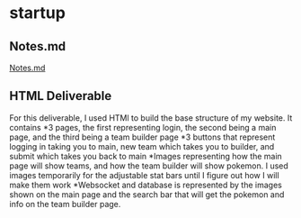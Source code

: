 # startup
## Notes.md
[Notes.md](https://github.com/mcran127/startup/blob/main/notes.md)

## HTML Deliverable

For this deliverable, I used HTMl to build the base structure of my website. It contains
*3 pages, the first representing login, the second being a main page, and the third being a team builder page
*3 buttons that represent logging in taking you to main, new team which takes you to builder, and submit which takes you back to main
*Images representing how the main page will show teams, and how the team builder will show pokemon. I used images temporarily for the adjustable stat bars until I figure out how I will make them work
*Websocket and database is represented by the images shown on the main page and the search bar that will get the pokemon and info on the team builder page.